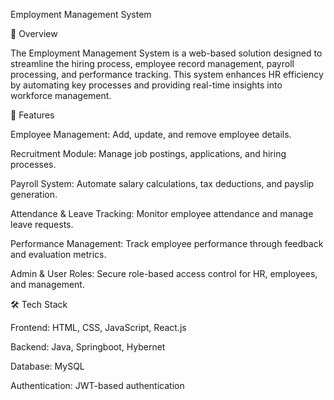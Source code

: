 Employment Management System

📌 Overview

The Employment Management System is a web-based solution designed to streamline the hiring process, employee record management, payroll processing, and performance tracking. This system enhances HR efficiency by automating key processes and providing real-time insights into workforce management.

🚀 Features

Employee Management: Add, update, and remove employee details.

Recruitment Module: Manage job postings, applications, and hiring processes.

Payroll System: Automate salary calculations, tax deductions, and payslip generation.

Attendance & Leave Tracking: Monitor employee attendance and manage leave requests.

Performance Management: Track employee performance through feedback and evaluation metrics.

Admin & User Roles: Secure role-based access control for HR, employees, and management.

🛠️ Tech Stack

Frontend: HTML, CSS, JavaScript, React.js

Backend: Java, Springboot, Hybernet

Database: MySQL

Authentication: JWT-based authentication
